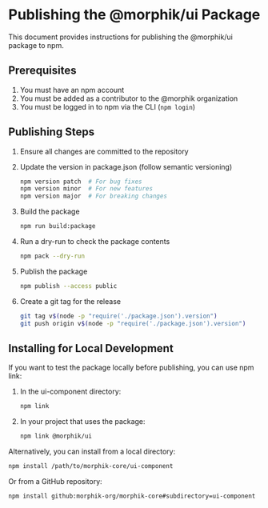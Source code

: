 # Publishing the @morphik/ui Package

This document provides instructions for publishing the @morphik/ui package to npm.

## Prerequisites

1. You must have an npm account
2. You must be added as a contributor to the @morphik organization
3. You must be logged in to npm via the CLI (`npm login`)

## Publishing Steps

1. Ensure all changes are committed to the repository

2. Update the version in package.json (follow semantic versioning)
   ```bash
   npm version patch  # For bug fixes
   npm version minor  # For new features
   npm version major  # For breaking changes
   ```

3. Build the package
   ```bash
   npm run build:package
   ```

4. Run a dry-run to check the package contents
   ```bash
   npm pack --dry-run
   ```

5. Publish the package
   ```bash
   npm publish --access public
   ```

6. Create a git tag for the release
   ```bash
   git tag v$(node -p "require('./package.json').version")
   git push origin v$(node -p "require('./package.json').version")
   ```

## Installing for Local Development

If you want to test the package locally before publishing, you can use npm link:

1. In the ui-component directory:
   ```bash
   npm link
   ```

2. In your project that uses the package:
   ```bash
   npm link @morphik/ui
   ```

Alternatively, you can install from a local directory:

```bash
npm install /path/to/morphik-core/ui-component
```

Or from a GitHub repository:

```bash
npm install github:morphik-org/morphik-core#subdirectory=ui-component
```
